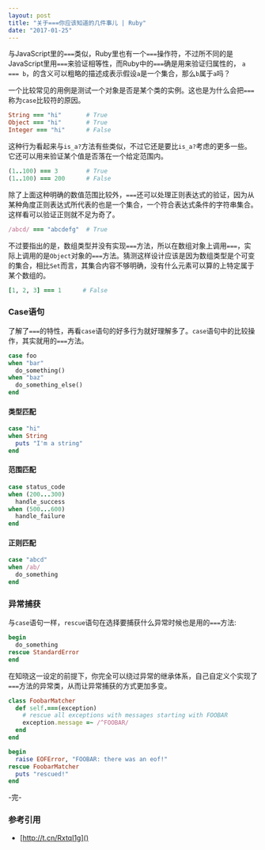 ```yaml
---
layout: post
title: "关于===你应该知道的几件事儿 | Ruby"
date: "2017-01-25"
---
```


与JavaScript里的`===`类似，Ruby里也有一个`===`操作符，不过所不同的是JavaScript里用`===`来验证相等性，而Ruby中的`===`确是用来验证归属性的， `a === b`，的含义可以粗略的描述成表示假设`a`是一个集合，那么`b`属于`a`吗？

一个比较常见的用例是测试一个对象是否是某个类的实例。这也是为什么会把`===`称为`case`比较符的原因。

```ruby
String === "hi"       # True
Object === "hi"       # True
Integer === "hi"      # False
```

这种行为看起来与`is_a?`方法有些类似，不过它还是要比`is_a?`考虑的更多一些。它还可以用来验证某个值是否落在一个给定范围内。

```ruby
(1..100) === 3        # True
(1..100) === 200      # False
```

除了上面这种明确的数值范围比较外，`===`还可以处理正则表达式的验证，因为从某种角度正则表达式所代表的也是一个集合，一个符合表达式条件的字符串集合。这样看可以验证正则就不足为奇了。

```ruby
/abcd/ === "abcdefg"  # True 
```

不过要指出的是，数组类型并没有实现`===`方法，所以在数组对象上调用`===`，实际上调用的是`Object`对象的`===`方法。猜测这样设计应该是因为数组类型是个可变的集合，相比`Set`而言，其集合内容不够明确，没有什么元素可以算的上特定属于某个数组的。

```ruby
[1, 2, 3] === 1      # False
```

### Case语句
了解了`===`的特性，再看`case`语句的好多行为就好理解多了。`case`语句中的比较操作，其实就用的`===`方法。

```ruby
case foo
when "bar"
  do_something()
when "baz"
  do_something_else()
end
```

#### 类型匹配
```ruby
case "hi"
when String
  puts "I'm a string"
end
```

#### 范围匹配
```ruby
case status_code
when (200...300)
  handle_success
when (500...600)
  handle_failure
end
```

#### 正则匹配
```ruby
case "abcd"
when /ab/
  do_something
end
```

### 异常捕获
与`case`语句一样，`rescue`语句在选择要捕获什么异常时候也是用的`===`方法:

```ruby
begin
  do_something
rescue StandardError
end
```

在知晓这一设定的前提下，你完全可以绕过异常的继承体系，自己自定义个实现了`===`方法的异常类，从而让异常捕获的方式更加多变。

```ruby
class FoobarMatcher
  def self.===(exception)
    # rescue all exceptions with messages starting with FOOBAR 
    exception.message =~ /^FOOBAR/
  end
end

begin
  raise EOFError, "FOOBAR: there was an eof!"
rescue FoobarMatcher
  puts "rescued!"
end
```

-完-

### 参考引用
+ [http://t.cn/RxtqI1g]()
